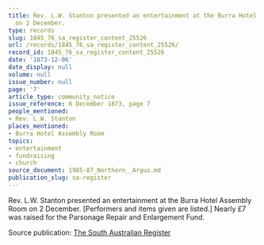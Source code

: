 ```yaml
---
title: Rev. L.W. Stanton presented an entertainment at the Burra Hotel Assembly Room
  on 2 December.
type: records
slug: 1845_76_sa_register_content_25526
url: /records/1845_76_sa_register_content_25526/
record_id: 1845_76_sa_register_content_25526
date: '1873-12-06'
date_display: null
volume: null
issue_number: null
page: '7'
article_type: community_notice
issue_reference: 6 December 1873, page 7
people_mentioned:
- Rev. L.W. Stanton
places_mentioned:
- Burra Hotel Assembly Room
topics:
- entertainment
- fundraising
- church
source_document: 1985-87_Northern__Argus.md
publication_slug: sa-register
---
```


Rev. L.W. Stanton presented an entertainment at the Burra Hotel Assembly Room on 2 December.  [Performers and items given are listed.]  Nearly £7 was raised for the Parsonage Repair and Enlargement Fund.

Source publication: [The South Australian Register](/publications/sa-register/)
